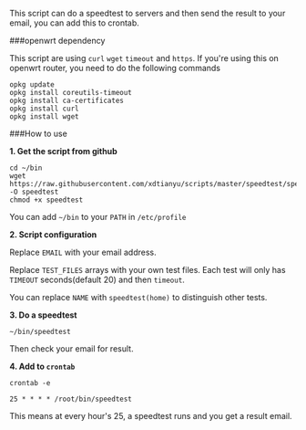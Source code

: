 This script can do a speedtest to servers and then send the result to your email, you can add this to crontab.

###openwrt dependency

This script are using `curl` `wget` `timeout` and `https`. If you're using this on openwrt router, you need to do the following commands

```
opkg update
opkg install coreutils-timeout
opkg install ca-certificates
opkg install curl
opkg install wget
```

###How to use

**1\. Get the script from github**
```
cd ~/bin
wget https://raw.githubusercontent.com/xdtianyu/scripts/master/speedtest/speedtest.sh -O speedtest
chmod +x speedtest
```
You can add `~/bin` to your `PATH` in `/etc/profile`

**2\. Script configuration**

Replace `EMAIL` with your email address.

Replace `TEST_FILES` arrays with your own test files. Each test will only has `TIMEOUT` seconds(default 20) and then `timeout`.

You can replace `NAME` with `speedtest(home)` to distinguish other tests.

**3\. Do a speedtest**

```
~/bin/speedtest
```
Then check your email for result.

**4\. Add to `crontab`**


```
crontab -e

25 * * * * /root/bin/speedtest
```

This means at every hour's 25, a speedtest runs and you get a result email. 
